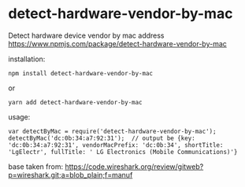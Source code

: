 # detect-hardware-vendor-by-mac
Detect hardware device vendor by mac address
https://www.npmjs.com/package/detect-hardware-vendor-by-mac

installation:

`npm install detect-hardware-vendor-by-mac`

or
 
`yarn add detect-hardware-vendor-by-mac`

usage: 
 
`var detectByMac = require('detect-hardware-vendor-by-mac');
detectByMac('dc:0b:34:a7:92:31'); 
// output be {key: 'dc:0b:34:a7:92:31', vendorMacPrefix: 'dc:0b:34', shortTitle: 'LgElectr', fullTitle: ' LG Electronics (Mobile Communications)'}`
  
base taken from:
https://code.wireshark.org/review/gitweb?p=wireshark.git;a=blob_plain;f=manuf